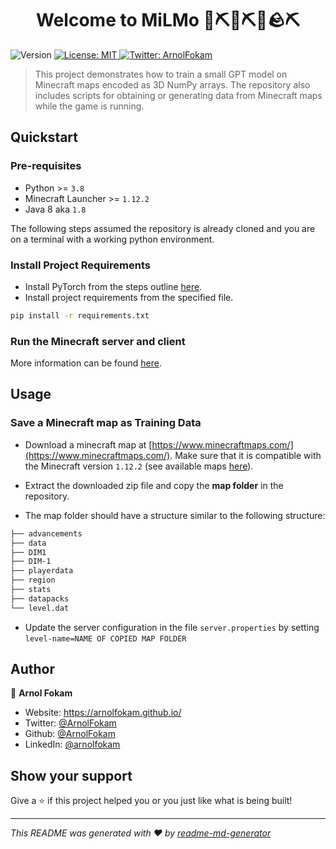 <h1 align="center">Welcome to MiLMo 🤖⛏️💎⛏💎🪨⛏</h1>
<p>
  <img alt="Version" src="https://img.shields.io/badge/version-1.0.0-blue.svg?cacheSeconds=2592000" />
  <a href="#" target="_blank">
    <img alt="License: MIT" src="https://img.shields.io/badge/License-MIT-yellow.svg" />
  </a>
  <a href="https://twitter.com/ArnolFokam" target="_blank">
    <img alt="Twitter: ArnolFokam" src="https://img.shields.io/twitter/follow/ArnolFokam.svg?style=social" />
  </a>
</p>

> This project demonstrates how to train a small GPT model on Minecraft maps encoded as 3D NumPy arrays. The 
repository also includes scripts for obtaining or generating data from Minecraft maps while the game is running.

## Quickstart

### Pre-requisites

- Python >= `3.8`
- Minecraft Launcher >= `1.12.2`
- Java 8 aka `1.8`

The following steps assumed the repository is already cloned and you are on a terminal with a working python environment.

### Install Project Requirements

- Install PyTorch from the steps outline [here](https://pytorch.org/get-started/locally/).
- Install project requirements from the specified file.

```bash
pip install -r requirements.txt
```

### Run the Minecraft server and client

More information can be found [here](https://github.com/real-itu/Evocraft-py#4-rendering-minecraft).

## Usage

### Save a Minecraft map as Training Data

- Download a minecraft map at [https://www.minecraftmaps.com/](https://www.minecraftmaps.com/). Make sure that it is compatible with the Minecraft version `1.12.2` (see available maps [here](https://www.minecraftmaps.com/1-12-2)).

- Extract the downloaded zip file and copy the **map folder** in the repository.
- The map folder should have a structure similar to the following structure:

```bash
├── advancements
├── data 
├── DIM1 
├── DIM-1 
├── playerdata
├── region
├── stats
├── datapacks
└── level.dat

```

- Update the server configuration in the file `server.properties` by setting `level-name=NAME OF COPIED MAP FOLDER`


## Author

👤 **Arnol Fokam**

* Website: https://arnolfokam.github.io/
* Twitter: [@ArnolFokam](https://twitter.com//ArnolFokam)
* Github: [@ArnolFokam](https://github.com/ArnolFokam)
* LinkedIn: [@arnolfokam](https://linkedin.com/in/arnolfokam)

## Show your support

Give a ⭐️ if this project helped you or you just like what is being built!

***
_This README was generated with ❤️ by [readme-md-generator](https://github.com/kefranabg/readme-md-generator)_